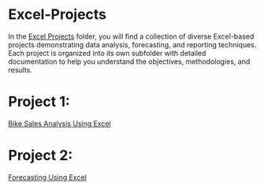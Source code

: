 # Excel-Projects

In the [Excel Projects](https://github.com/bhargav12341996/Excel-Projects/tree/main/Excel%20Projects) folder, you will find a collection of diverse Excel-based projects demonstrating data analysis, forecasting, and reporting techniques. Each project is organized into its own subfolder with detailed documentation to help you understand the objectives, methodologies, and results.

# Project 1:

[Bike Sales Analysis Using Excel](https://github.com/bhargav12341996/Excel-Projects/tree/main/Excel%20Projects/Bike%20Sales%20Analysis%20Using%20Excel)

# Project 2:

[Forecasting Using Excel](https://github.com/bhargav12341996/Excel-Projects/tree/main/Excel%20Projects/Forecasting%20Using%20Excel)
